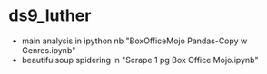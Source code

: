 # ds9_luther

+ main analysis in ipython nb \"BoxOfficeMojo Pandas-Copy w Genres.ipynb\"
+ beautifulsoup spidering in \"Scrape 1 pg Box Office Mojo.ipynb\"
